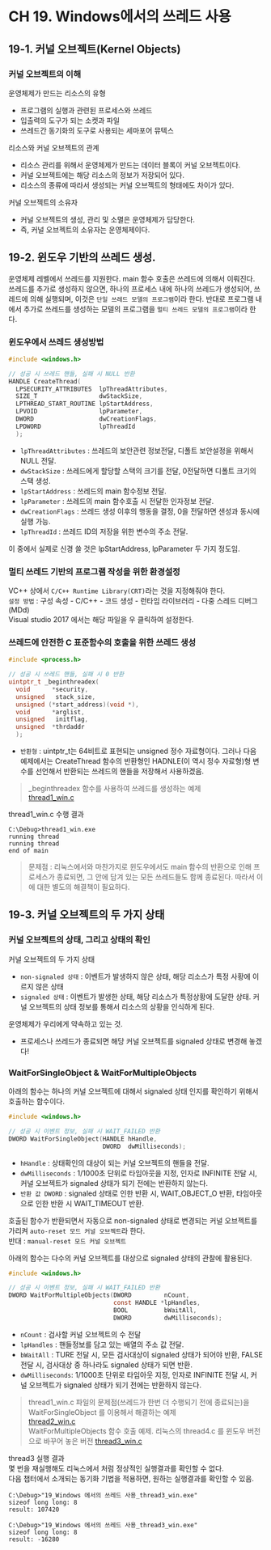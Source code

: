 # CH 19. Windows에서의 쓰레드 사용

## 19-1. 커널 오브젝트(Kernel Objects)

### 커널 오브젝트의 이해

운영체제가 만드는 리소스의 유형

-   프로그램의 실행과 관련된 프로세스와 쓰레드
-   입출력의 도구가 되는 소켓과 파일
-   쓰레드간 동기화의 도구로 사용되는 세마포어 뮤텍스

리소스와 커널 오브젝트의 관계

-   리소스 관리를 위해서 운영체제가 만드는 데이터 블록이 커널 오브젝트이다.
-   커널 오브젝트에는 해당 리소스의 정보가 저장되어 있다.
-   리소스의 종류에 따라서 생성되는 커널 오브젝트의 형태에도 차이가 있다.

커널 오브젝트의 소유자

-   커널 오브젝트의 생성, 관리 및 소멸은 운영체제가 담당한다.
-   즉, 커널 오브젝트의 소유자는 운영체제이다.

## 19-2. 윈도우 기반의 쓰레드 생성.

운영체제 레벨에서 쓰레드를 지원한다. main 함수 호출은 쓰레드에 의해서 이뤄진다. 쓰레드를 추가로 생성하지 않으면, 하나의 프로세스 내에 하나의 쓰레드가 생성되어, 쓰레드에 의해 실행되며, 이것은 `단일 쓰레드 모델의 프로그램`이라 한다.
반대로 프로그램 내에서 추가로 쓰레드를 생성하는 모델의 프로그램을 `멀티 쓰레드 모델의 프로그램`이라 한다.

### 윈도우에서 쓰레드 생성방법

```c
#include <windows.h>

// 성공 시 쓰레드 핸들, 실패 시 NULL 반환
HANDLE CreateThread(
  LPSECURITY_ATTRIBUTES  lpThreadAttributes,
  SIZE_T                 dwStackSize,
  LPTHREAD_START_ROUTINE lpStartAddress,
  LPVOID                 lpParameter,
  DWORD                  dwCreationFlags,
  LPDWORD                lpThreadId
  );
```

-   `lpThreadAttributes` : 쓰레드의 보안관련 정보전달, 디폴트 보안설정을 위해서 NULL 전달.
-   `dwStackSize` : 쓰레드에게 할당할 스택의 크기를 전달, 0전달하면 디폴트 크기의 스택 생성.
-   `lpStartAddress` : 쓰레드의 main 함수정보 전달.
-   `lpParameter` : 쓰레드의 main 함수호출 시 전달한 인자정보 전달.
-   `dwCreationFlags` : 쓰레드 생성 이후의 행동을 결정, 0을 전달하면 샌성과 동시에 실행 가능.
-   `lpThreadId` : 쓰레드 ID의 저장을 위한 변수의 주소 전달.

이 중에서 실제로 신경 쓸 것은 lpStartAddress, lpParameter 두 가지 정도임.

### 멀티 쓰레드 기반의 프로그램 작성을 위한 환경설정

VC++ 상에서 `C/C++ Runtime Library(CRT)`라는 것을 지정해줘야 한다.<br>
`설정 방법` : 구성 속성 - C/C++ - 코드 생성 - 런타임 라이브러리 - 다중 스레드 디버그(MDd)<br>
Visual studio 2017 에서는 해당 파일을 우 클릭하여 설정한다.<br>

### 쓰레드에 안전한 C 표준함수의 호출을 위한 쓰레드 생성

```c
#include <process.h>

// 성공 시 쓰레드 핸들, 실패 시 0 반환
uintptr_t _beginthreadex(
  void      *security,
  unsigned   stack_size,
  unsigned (*start_address)(void *),
  void      *arglist,
  unsigned   initflag,
  unsigned  *thrdaddr
  );
```

-   `반환형` : uintptr_t는 64비트로 표현되는 unsigned 정수 자료형이다. 그러나 다음 예제에서는 CreateThread 함수의 반환형인 HADNLE(이 역시 정수 자료형)형 변수를 선언해서 반환되는 쓰레드의 핸들을 저장해서 사용하겠음.

> \_beginthreadex 함수를 사용하여 쓰레드를 생성하는 예제<br>
> [thread1_win.c](<>)

thread1_win.c 수행 결과

    C:\Debug>thread1_win.exe
    running thread
    running thread
    end of main

> 문제점 : 리눅스에서와 마찬가지로 윈도우에서도 main 함수의 반환으로 인해 프로세스가 종료되면, 그 안에 담겨 있는 모든 쓰레드들도 함께 종료된다. 따라서 이에 대한 별도의 해결책이 필요하다.

## 19-3. 커널 오브젝트의 두 가지 상태

### 커널 오브젝트의 상태, 그리고 상태의 확인

커널 오브젝트의 두 가지 상태

-   `non-signaled 상태` : 이벤트가 발생하지 않은 상태, 해당 리소스가 특정 사황에 이르지 않은 상태
-   `signaled 상태` : 이벤트가 발생한 상태, 해당 리소스가 특정상황에 도달한 상태. 커널 오브젝트의 상태 정보를 통해서 리소스의 상황을 인식하게 된다.

운영체제가 우리에게 약속하고 있는 것.

-   프로세스나 쓰레드가 종료되면 해당 커널 오브젝트를 signaled 상태로 변경해 놓겠다!

### WaitForSingleObject & WaitForMultipleObjects

아래의 함수는 하나의 커널 오브젝트에 대해서 signaled 상태 인지를 확인하기 위해서 호출하는 함수이다.

```c
#include <windows.h>

// 성공 시 이벤트 정보, 실패 시 WAIT_FAILED 반환
DWORD WaitForSingleObject(HANDLE hHandle,
                          DWORD  dwMilliseconds);
```

-   `hHandle` : 상태확인의 대상이 되는 커널 오브젝트의 핸들을 전달.
-   `dwMilliseconds` : 1/1000초 단위로 타임아웃을 지정, 인자로 INFINITE 전달 시, 커널 오브젝트가 signaled 상태가 되기 전에는 반환하지 않는다.
-   `반환 값 DWORD` : signaled 상태로 인한 반환 시, WAIT_OBJECT_O 반환, 타임아웃으로 인한 반환 시 WAIT_TIMEOUT 반환.

호출된 함수가 반환되면서 자동으로 non-signaled 상태로 변경되는 커널 오브젝트를 가리켜 `auto-reset 모드 커널 오브젝트`라 한다.<br>
반대 : `manual-reset 모드 커널 오브젝트`

아래의 함수는 다수의 커널 오브젝트를 대상으로 signaled 상태의 관찰에 활용된다.

```c
#include <windows.h>

// 성공 시 이벤트 정보, 실패 시 WAIT_FAILED 반환
DWORD WaitForMultipleObjects(DWORD         nCount,
                             const HANDLE *lpHandles,
                             BOOL          bWaitAll,
                             DWORD         dwMilliseconds);
```

-   `nCount` : 검사할 커널 오브젝트의 수 전달
-   `lpHandles` : 핸들정보를 담고 있는 배열의 주소 값 전달.
-   `bWaitAll` : TURE 전달 시, 모든 검사대상이 signaled 상태가 되어야 반환, FALSE 전달 시, 검사대상 중 하나라도 signaled 상태가 되면 반환.
-   `dwMilliseconds`: 1/1000초 단위로 타임아웃 지정, 인자로 INFINITE 전달 시, 커널 오브젝트가 signaled 상태가 되기 전에는 반환하지 않는다.

> thread1_win.c 파일의 문제점(쓰레드가 한번 더 수행되기 전에 종료되는)을 WaitForSingleObject 를 이용해서 해결하는 예제<br>
> [thread2_win.c](<>)<br>
> WaitForMultipleObjects 함수 호출 예제. 리눅스의 thread4.c 를 윈도우 버전으로 바꾸어 놓은 버전
> [thread3_win.c]()<br>

thread3 실행 결과<br>
몇 번을 재실행해도 리눅스에서 처럼 정상적인 실행결과를 확인할 수 없다.<br>
다음 챕터에서 소개되는 동기화 기법을 적용하면, 원하는 실행결과를 확인할 수 있음.<br>
```
C:\Debug>"19_Windows 에서의 쓰레드 사용_thread3_win.exe"
sizeof long long: 8
result: 107420

C:\Debug>"19_Windows 에서의 쓰레드 사용_thread3_win.exe"
sizeof long long: 8
result: -16280
```
